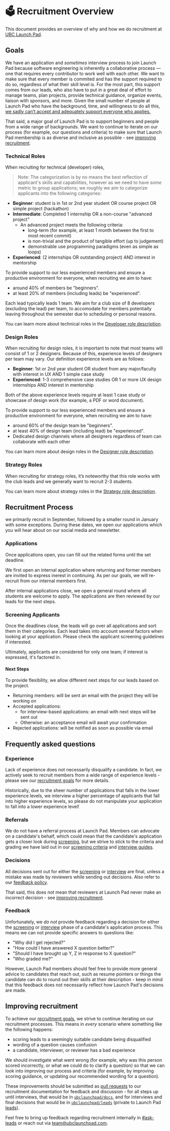 # 🗳️ Recruitment Overview

This document provides an overview of why and how we do recruitment at [UBC Launch Pad](https://ubclaunchpad.com).

## Goals

We have an application and _sometimes_ interview process to join Launch Pad because software engineering is inherently a collaborative process — one that requires every contributor to work well with each other. We want to make sure that every member is commited and has the support required to do so, regardless of what their skill level is. For the most part, this support comes from our leads, who also have to put in a great deal of effort to manage teams, plan projects, provide technical guidance, organize events, liaison with sponsors, and more. Given the small number of people at Launch Pad who have the background, time, and willingness to do all this, <u>we sadly can’t accept and adequately support everyone who applies.</u>

That said, a major goal of Launch Pad is to support beginners and people from a wide range of backgrounds. We want to continue to iterate on our process (for example, our questions and criteria) to make sure that Launch Pad membership is as diverse and inclusive as possible - see [improving recruitment](#improving-recruitment).

### Technical Roles

When recruiting for technical (developer) roles,

> Note: The categorization is by no means the best reflection of applicant's skills and capabilities, however as we need to have _some_ metric to group applications; we roughly we aim to categorize applicants into the following categories:

- **Beginner**: student is in 1st or 2nd year student OR course project OR simple project (hackathon)
- **Intermediate**: Completed 1 internship OR a non-course "advanced project"
  - An advanced project meets the following criteria:
    - long-term (for example, at least 1 month between the first to most recent commit)
    - is non-trivial and the product of tangible effort (up to judgement)
    - demonstrable use programming paradigms (even as simple as loops)
- **Experienced**: (2 internships OR outstanding project) AND interest in mentorship

To provide support to our less experienced members and ensure a productive environment for everyone, when recruiting we aim to have:

- around 40% of members be "beginners".
- at least 20% of members (including leads) be "experienced".

Each lead typically leads 1 team. We aim for a club size of 8 developers (excluding the lead) per team, to accomodate for members potentially leaving throughout the semester due to scheduling or personal reasons.

You can learn more about technical roles in the [Developer role description](/recruitment/developer.md).

### Design Roles

When recruiting for design roles, it is important to note that most teams will consist of 1 or 2 designers. Because of this, experience levels of designers per team may vary. Our definition experience levels are as follows:

- **Beginner**: 1st or 2nd year student OR student from any major/faculty with interest in UX AND 1 simple case study
- **Experienced**: 1-3 comprehensive case studies OR 1 or more UX design internships AND interest in mentorship

Both of the above experience levels require at least 1 case study or showcase of design work (for example, a PDF or word document).

To provide support to our less experienced members and ensure a productive environment for everyone, when recruiting we aim to have:

- around 60% of the design team be "beginners".
- at least 40% of design team (including lead) be "experienced".
- Dedicated design channels where all designers regardless of team can collaborate with each other

You can learn more about design roles in the [Designer role description](/recruitment/strategy.md).

### Strategy Roles

When recruiting for strategy roles, it’s noteworthy that this role works with the club leads and we generally want to recruit 2-3 students.

You can learn more about strategy roles in the [Strategy role description](recruitment/strategy.md).

## Recruitment Process

we primarily recruit in September, followed by a smaller round in January with some exceptions. During these dates, we open our applications which you will hear about on our social media and newsletter.

### Applications

Once applications open, you can fill out the related forms until the set deadline.

We first open an internal application where returning and former members are invited to express inerest in continuing. As per our goals, we will re-recruit from our internal members first.

After internal applications close, we open a general round where all students are welcome to apply. The applications are then reviewed by our leads for the next steps.

### Screening Applicants

Once the deadlines close, the leads will go over all applications and sort them in their categories. Each lead takes into account several factors when looking at your application. Please check the applicant screening guidelines if interested.

Ultimately, applicants are considered for only one team; if interest is expressed, it's factored in.

#### Next Steps

To provide flexibility, we allow different next steps for our leads based on the project.

- Returning members: will be sent an email with the project they will be working on
- Accepted applications:
  - for interview-based applications: an email with next steps will be sent out
  - Otherwise: an acceptance email will await your confirmation
- Rejected applications: will be notified as soon as possible via email

## Frequently asked questions

### Experience

Lack of experience does not necessarily disqualify a candidate. In fact, we actively seek to recruit members from a wide range of experience levels - please see our [recruitment goals](#goals) for more details.

Historically, due to the sheer number of applications that falls in the lower experience levels, we interview a higher percentage of applicants that fall into higher experience levels, so please do not manipulate your application to fall into a lower experience level!

### Referrals

We do not have a referral process at Launch Pad. Members can advocate on a candidate's behalf, which could mean that the candidate's application gets a closer look during [screening](#screening-applicants), but we strive to stick to the criteria and grading we have laid out in our [screening criteria](#screening-applicants) and [interview guides](https://github.com/ubclaunchpad/leads).

### Decisions

All decisions sent out for either the [screening](#screening-applicants) or [interview](#interviews) are final, unless a mistake was made by reviewers while sending out decisions. Also refer to our [feedback policy](#feedback).

That said, this does not mean that reviewers at Launch Pad never make an incorrect decision - see [improving recruitment](#improving-recruitment).

### Feedback

Unfortunately, we _do not_ provide feedback regarding a decision for either the [screening](#screening-applicants) or [interview](#interviews) phase of a candidate's application process. This means we can not provide specific answers to questions like:

- "Why did I get rejected?"
- "How could I have answered X question better?"
- "Should I have brought up Y, Z in response to X question?"
- "Who graded me?"

However, Launch Pad members should feel free to provide more general advice to candidates that reach out, such as resume pointers or things the candidate can do to round out their skills at their description - keep in mind that this feedback does not necessarily reflect how Launch Pad's decisions are made.

## Improving recruitment

To achieve our [recruitment goals](#goals), we strive to continue iterating on our recruitment processes. This means in _every_ scenario where something like the following happens:

- scoring leads to a seemingly suitable candidate being disqualified
- wording of a question causes confusion
- a candidate, interviewer, or reviewer has a bad experience

We should investigate what went wrong (for example, why was this person scored incorrectly, or what we could do to clarify a question) so that we can look into improving our process and criteria (for example, by improving scoring guidance, or updating our recommended wording for a question).

These improvements should be submitted as [pull requests](/tools/github.md) to our recruitment documentation for feedback and discussion - for all steps up until interviews, that would be in [`ubclaunchpad/docs`](https://github.com/ubclaunchpad/docs), and for interviews and final decisions that would be in [`ubclaunchpad/leads`](https://github.com/ubclaunchpad/leads) (private to Launch Pad [leads](/onboarding/leads.md)).

Feel free to bring up feedback regarding recruitment internally in [#ask-leads](https://ubclaunchpad.slack.com/archives/CK935RD3Q) or reach out via [team@ubclaunchpad.com](team@ubclaunchpad.com).
